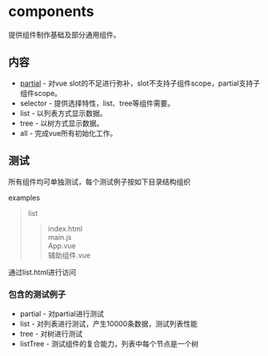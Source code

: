 # components

提供组件制作基础及部分通用组件。

## 内容

* [partial](http://partial.md) - 对vue slot的不足进行弥补，slot不支持子组件scope，partial支持子组件scope。
* selector - 提供选择特性，list、tree等组件需要。
* list - 以列表方式显示数据。
* tree - 以树方式显示数据。
* all - 完成vue所有初始化工作。

## 测试

所有组件均可单独测试，每个测试例子按如下目录结构组织

examples
>list
>>index.html  
>>main.js  
>>App.vue  
>>辅助组件.vue

通过list.html进行访问

### 包含的测试例子

* partial - 对partial进行测试
* list - 对列表进行测试，产生10000条数据，测试列表性能
* tree - 对树进行测试
* listTree - 测试组件的复合能力，列表中每个节点是一个树
